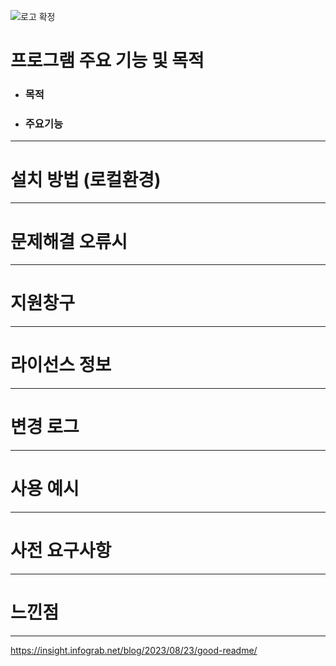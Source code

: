 ![로고 확정](https://github.com/toogot/carcarepay/assets/151509533/80a26857-99e0-4a7a-a904-2771742125fd)


# 프로그램 주요 기능 및 목적
 
  + ### 목적

  + ### 주요기능
   
----------------------------
# 설치 방법 (로컬환경)

----------------------------
# 문제해결 오류시

----------------------------
# 지원창구

----------------------------

# 라이선스 정보

----------------------------

# 변경 로그

----------------------------

# 사용 예시

----------------------------

# 사전 요구사항

----------------------------

# 느낀점

----------------------------





https://insight.infograb.net/blog/2023/08/23/good-readme/

